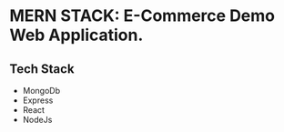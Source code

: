 # MERN STACK: E-Commerce Demo Web Application.

## Tech Stack

- MongoDb
- Express
- React
- NodeJs
